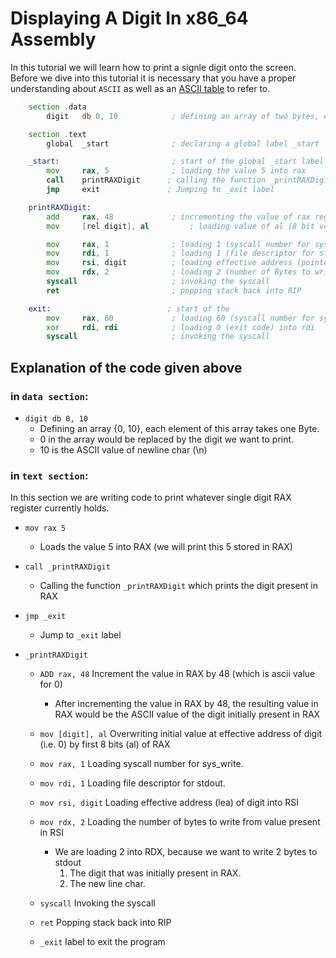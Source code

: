# Displaying A Digit In x86_64 Assembly
In this tutorial we will learn how to print a signle digit onto the screen. Before we dive into this tutorial it is necessary that you have a proper understanding about `ASCII` as well as an [ASCII table](https://www.asciitable.com/) to refer to.

```asm
    section .data
        digit   db 0, 10            ; defining an array of two bytes, each byte with 0 and 10 respectively

    section .text
        global  _start              ; declaring a global label _start

    _start:                         ; start of the global _start label
        mov     rax, 5              ; loading the value 5 into rax
        call    printRAXDigit      ; calling the function _printRAXDigit
        jmp     exit               ; Jumping to _exit label

    printRAXDigit:
        add     rax, 48             ; incrementing the value of rax register by 48
        mov     [rel digit], al         ; loading value of al (8 bit version of RAX) into [digit]

        mov     rax, 1              ; loading 1 (syscall number for sys_write) into rax
        mov     rdi, 1              ; loading 1 (file descriptor for stdout) into rax
        mov     rsi, digit          ; loading effective address (pointer) of digit into rsi
        mov     rdx, 2              ; loading 2 (number of Bytes to write from loaded effected address (lea)) into rdx
        syscall                     ; invoking the syscall
        ret                         ; popping stack back into RIP

    exit:                          ; start of the 
        mov     rax, 60             ; loading 60 (syscall number for sys_exit) into rax
        xor     rdi, rdi            ; loading 0 (exit code) into rdi
        syscall                     ; invoking the syscall
```
## Explanation of the code given above

### in `data section`:
- `digit db 0, 10`
  - Defining an array {0, 10}, each element of this array takes one Byte.
  - 0 in the array would be replaced by the digit we want to print.
  - 10 is the ASCII value of newline char (\n)

### in `text section`:
In this section we are writing code to print whatever single digit RAX register currently holds.
- `mov rax 5`
  - Loads the value 5 into RAX (we will print this 5 stored in RAX)

- `call _printRAXDigit`
  - Calling the function `_printRAXDigit` which prints the digit present in RAX
  
- `jmp _exit`
  - Jump to `_exit` label

- `_printRAXDigit`
  - `ADD rax, 48` Increment the value in RAX by 48 (which is ascii value for 0)
    - After incrementing the value in RAX by 48, the resulting value in RAX would be the ASCII value of the digit initially present in RAX
  - `mov [digit], al` Overwriting initial value at effective address of digit (i.e. 0) by first 8 bits (al) of RAX
  - `mov rax, 1` Loading syscall number for sys_write.
  - `mov rdi, 1` Loading file descriptor for stdout.
  - `mov rsi, digit` Loading effective address (lea) of digit into RSI
  - `mov rdx, 2` Loading the number of bytes to write from value present in RSI
    - We are loading 2 into RDX, because we want to write 2 bytes to stdout
        1. The digit that was initially present in RAX.
        2. The new line char.
  - `syscall` Invoking the syscall
  - `ret` Popping stack back into RIP

  - `_exit` label to exit the program
